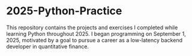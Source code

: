 # 2025-Python-Practice
This repository contains the projects and exercises I completed while learning Python throughout 2025. I began programming on September 1, 2025, motivated by a goal to pursue a career as a low-latency backend developer in quantitative finance.
